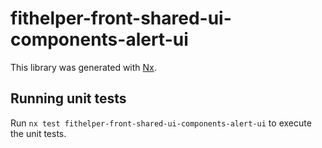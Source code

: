 # fithelper-front-shared-ui-components-alert-ui

This library was generated with [Nx](https://nx.dev).

## Running unit tests

Run `nx test fithelper-front-shared-ui-components-alert-ui` to execute the unit tests.
